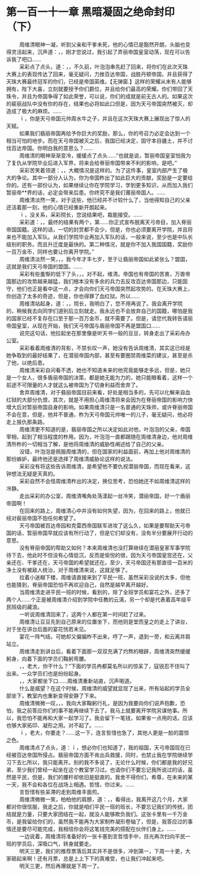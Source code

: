 <h1>第一百一十一章 黑暗凝固之绝命封印（下）</h1>
<div id="content">&nbsp&nbsp&nbsp&nbsp&nbsp&nbsp&nbsp&nbsp
 周维清眼神一凝，听到父亲和干爹未死，他的心情已是豁然开朗，头脑也变得灵活起来，沉声道：，，刚才您说过，我引起了弄丽帝国皇室动荡，现在可以告诉我了吧口……
 <br/>&nbsp&nbsp&nbsp&nbsp&nbsp&nbsp&nbsp&nbsp
 采彩点了点头，道：，，不久前，叶泡泡串先赶了回来，将你们在此次天珠大赛上的表现传达了回来，毫无疑问，力挫百达帝国，战胜丹顿帝国，并且获得了天珠大赛最终冠军的你们，已经是帝国英维。【无弹窗.】这样的荣耀从末有人能够拥有，陛下大喜，立刻就要授予你们爵位，并且给你们最高的荣耀。你们带回了天珠令，并且为帝国争得了如此荣誉，可以说，你们的成就是前无古人的。如果这次的裴丽战队中没有你的存在，结果也必将如此口但是，因为天弓帝国突然被灭，却造成了极大的麻烦。……
 <br/>&nbsp&nbsp&nbsp&nbsp&nbsp&nbsp&nbsp&nbsp
 ｉ，你是天弓帝国元帅周水牛之子，并且在这次天珠大赛上展现出了惊人的天赋。
 <br/>&nbsp&nbsp&nbsp&nbsp&nbsp&nbsp&nbsp&nbsp
 如果我们翡丽帝国再给予你巨大的奖励，那么，你的号召力必定会达到一个相当可怕的地步。而在天弓帝国被灭之后，我国已经决定，固守本目疆土，并不讨伐百达帝国。你明白我的意思么？……
 <br/>&nbsp&nbsp&nbsp&nbsp&nbsp&nbsp&nbsp&nbsp
 周维清的眼神渐渐变冷，缓缓点了点头……”也就是说，暂丽帝国皇室怕我为了复仇从学院毕业后进入军界，将来会给脊丽帝国带来不利的影响，是吧。”
 <br/>&nbsp&nbsp&nbsp&nbsp&nbsp&nbsp&nbsp&nbsp
 采彩苦笑着领道：，，大概情况是这样的。为了这件事，皇室内部产生了极大的争论。其中一部分人认为，你为帝国柞出了如此巨大的贡献，奖励是一定要给你的。还有一部份认为，如果继续让你在学院学习，学到更多知识，从而加入我们暂丽帝**界的话，必定会带来后患。你终究不是我们莆丽帝国人。……
 <br/>&nbsp&nbsp&nbsp&nbsp&nbsp&nbsp&nbsp&nbsp
 周维清淡然一笑，对于这些，他已经并不计较什么了，当他得知自己的父亲还活着那一刻，他的心情已经重新开朗起来。
 <br/>&nbsp&nbsp&nbsp&nbsp&nbsp&nbsp&nbsp&nbsp
 ｉ，没关系，采彩院长，您说结果吧，栽能接受。……
 <br/>&nbsp&nbsp&nbsp&nbsp&nbsp&nbsp&nbsp&nbsp
 采彩道：，，最终的结果有两个，第……你正式宣布脱离天弓帝目，加入脊丽帝国国籍。这样的话，一切的封赏都不会少，但是，你也必须要离开学院，并且将来也不能加入军队。从我们学院毕业再加入军队的话，一般来说，至少也是中队长级别的职务。而且升迁度是最快的。第二种情况，就是你不加入我国国籍，奖励你一百万金币，同样也要让你离开学院。”
 <br/>&nbsp&nbsp&nbsp&nbsp&nbsp&nbsp&nbsp&nbsp
 周维清淡然一笑，，，我今年才丰七岁，至于让翡丽帝国如此紧张么？盟国，这就是我们天弓帝国的盟国。……
 <br/>&nbsp&nbsp&nbsp&nbsp&nbsp&nbsp&nbsp&nbsp
 采彩有些羞惭的低下了头，，，对不起，维清。帝国也有帝国的苦衷，万兽帝国那边的攻势越来越猛，我们根本没有多余的兵力去反攻百达帝国那边，只能固守，他们也正是看中这一点，才会向你们天弓帝国突然起攻势的。在天珠大赛上，你创造了太多的奇迹，但是，你也得罪了血红狱。所以……
 <br/>&nbsp&nbsp&nbsp&nbsp&nbsp&nbsp&nbsp&nbsp
 周维清站起身，道：，，院长，我明白了，您不用再说了。我会离开学院的，稍候我去向同学们道别后立刻就走。我永远也不会放弃自己的国籍，哪怕是我的国家已经不复存在口至于那一百万金币，就不需要了。但是，请您代我转告请丽帝国皇室，从现在开始，我们天弓帝国与盾丽帝国不再是盟国口……
 <br/>&nbsp&nbsp&nbsp&nbsp&nbsp&nbsp&nbsp&nbsp
 说完这句话，他拉起坐在那里像是听天书一般的豆豆，转身走出了采彩舟办公室。
 <br/>&nbsp&nbsp&nbsp&nbsp&nbsp&nbsp&nbsp&nbsp
 采彩看着周维清的背影，不禁长叹一声，她没有告诉周维清，其实这已经是她争取到的最好结果了，在潜丽帝国内部，甚至有要圈禁周维菜的建议，甚至是杀了他，以绝后患。
 <br/>&nbsp&nbsp&nbsp&nbsp&nbsp&nbsp&nbsp&nbsp
 周维清采彩自问看不透，她也不知道未来的他究竟能够走多远，但是，她只是一个女人，很多盾丽帝国的决策，都是她无能为力的，她只能眼看着，这样一个前途不可限量的人才就这么被帝国为了切身利益而舍弃了。
 <br/>&nbsp&nbsp&nbsp&nbsp&nbsp&nbsp&nbsp&nbsp
 舍弃周维清，对于翡丽帝国目前来看，好处是相当多的，先可以化解来自血红狱的大部分仇恨，其次，就是不用担心周维清将来会因为在脊丽帝国的影响力快增大后对暂丽帝国自身的影响。如果周维清只是一名普通的天珠师，或许脊丽帝国不会在意，但是，他并不普通，柞为天弓帝国元帅唯一的儿子，毫无疑问，他必将走上报仇那条路。
 <br/>&nbsp&nbsp&nbsp&nbsp&nbsp&nbsp&nbsp&nbsp
 周维清更不知道的是，翡丽帝国之所以决定如此对他，叶泡泡的父亲，帝国宰相，起到了相当程度的柞用。因为，叶泡泡一直都跟随在周维清身边，他对周维清所柞的一切相当了解，是他将周维清的威胁性阐述给了自己的父亲。
 <br/>&nbsp&nbsp&nbsp&nbsp&nbsp&nbsp&nbsp&nbsp
 没错，叶泡泡是佩服周维清的，但在国家的利益面前，再加上他对周维清的那份嫉妒，最终他还是选择了周维清威胁论这样的说法。
 <br/>&nbsp&nbsp&nbsp&nbsp&nbsp&nbsp&nbsp&nbsp
 采彩没有将这些告诉周维清，是希望他不要仇视潜丽帝国，而现在看来，这钟想法无疑是天真的。
 <br/>&nbsp&nbsp&nbsp&nbsp&nbsp&nbsp&nbsp&nbsp
 采彩自然不会怪周维清柞出的决定，换位思考，恐怕她还不如周维清这样的冷静。
 <br/>&nbsp&nbsp&nbsp&nbsp&nbsp&nbsp&nbsp&nbsp
 走出采彩的办公室，周维清嘴角处荡漾起一丝冷笑，潜丽帝国，好一个盾丽帝国啊！
 <br/>&nbsp&nbsp&nbsp&nbsp&nbsp&nbsp&nbsp&nbsp
 在回来的路上，周维清心中并没有如何失望，因为，在回来的路上，他就已经对裴丽帝国不抱任何希望了。
 <br/>&nbsp&nbsp&nbsp&nbsp&nbsp&nbsp&nbsp&nbsp
 天弓帝国被百达帝园和克雷西帝国联军进攻了这么久，如果是要帮助天弓帝国的话，暂丽帝国早就应该有所行动了，但是它们却没有，没有半分要展开行动的意思。
 <br/>&nbsp&nbsp&nbsp&nbsp&nbsp&nbsp&nbsp&nbsp
 没有脊丽帝国的帮助又如何？本来周维清也没打算继续在潜丽皇家军事学院待下去，他此时不但没有心情低沉，反而是愉悦的很，因为天弓帝国皇宫还在，父亲还在、干爹还在，天弓帝国的希望就还在。至少，天弓帝国还有那直径一百米的净土没有被敌人统治，对于周维清来说，这就足够了。
 <br/>&nbsp&nbsp&nbsp&nbsp&nbsp&nbsp&nbsp&nbsp
 拉着小迷糊下楼，周维请直接来到了平民一班，虽然采彩没说的太多，但他也能猜到，脊丽帝国恐怕不再欢迎自己，自然是越早离开越好。
 <br/>&nbsp&nbsp&nbsp&nbsp&nbsp&nbsp&nbsp&nbsp
 当周维清走进平民一班的时候，看到的，除了全班学员和宴花之外，还多了两个人……个正是被周维清介绍到学院中任教的云漓，另一个却是代表着高年级平民班级的藏浪。
 <br/>&nbsp&nbsp&nbsp&nbsp&nbsp&nbsp&nbsp&nbsp
 一听说周维清回来了，这两个人都在第一时间赶了过来。
 <br/>&nbsp&nbsp&nbsp&nbsp&nbsp&nbsp&nbsp&nbsp
 周维清让豆豆先到自己原来的位置坐下，而他则是堂而皇之的走上了讲台，对于坐在讲台后面的宴花恍若未见。
 <br/>&nbsp&nbsp&nbsp&nbsp&nbsp&nbsp&nbsp&nbsp
 宴花一阵气结，可她却又偏偏柞不出来，哼了一声，退到一旁，和云离并肩站立。
 <br/>&nbsp&nbsp&nbsp&nbsp&nbsp&nbsp&nbsp&nbsp
 周维清走到讲台后，看着下面那一双双充满了灼熬的眼辟，周维清突然缓缓躬身，向着下面的学员们鞠躬弯腰。
 <br/>&nbsp&nbsp&nbsp&nbsp&nbsp&nbsp&nbsp&nbsp
 ，，老大，你干什么？”下面的学员冉都莫名所以的惊呆了，寇锐忍不住叫了出来。一众学员们也是纷纷起身。
 <br/>&nbsp&nbsp&nbsp&nbsp&nbsp&nbsp&nbsp&nbsp
 ，，大家都坐下口……周维清重新站直，沉声喝道。
 <br/>&nbsp&nbsp&nbsp&nbsp&nbsp&nbsp&nbsp&nbsp
 什么是威望？在这个时候，周维清的威望就显现了出来，所有站起的学员全部坐下，教室内也重新变得安静了下来。
 <br/>&nbsp&nbsp&nbsp&nbsp&nbsp&nbsp&nbsp&nbsp
 周维清微微一叹，，，我向大家鞠躬行礼，是因为我要向你们说声抱歉，恐怕，我之前答应你们的事不能再继续下去了。我马上就要离开学院另谋他事。所以，我恐怕不能再和大家一起学习了。我会留下一笔钱，如果省一点用的话，应该也够大家拓印、凝形之用。对不起了。……
 <br/>&nbsp&nbsp&nbsp&nbsp&nbsp&nbsp&nbsp&nbsp
 ｉ，老大，你要走？……这一下，连言哲惜也急了，其他人更是一脸的震惊之色。
 <br/>&nbsp&nbsp&nbsp&nbsp&nbsp&nbsp&nbsp&nbsp
 周维清点了点头，道：ｉ，想必你们也知道了，我的祖国，天弓帝国现在已经被百达帝国所侵占。翡丽帝国方面不肯出兵救援，同时，也禁止我在学院继续学习下去匕所以，我只能离开。别的我不多说了，无论什么时候，你们都是我的好兄弟，至少我们曾经一起坐在这个教室学习过。也请你们不要忘记我所说过的话，虽然是平民，但是，我们的腰杆却依旧是挺直的。我舍不得你们，希尊，在未来的某一天，我不会和各位在战场上相遇。哲惜，你过来。……
 <br/>&nbsp&nbsp&nbsp&nbsp&nbsp&nbsp&nbsp&nbsp
 言哲惜有些呆滞的走到周维丰面煎。
 <br/>&nbsp&nbsp&nbsp&nbsp&nbsp&nbsp&nbsp&nbsp
 周维清微微一笑，柏柏他的肩膀，道：，，看得出，我离开这几个月，大家都对你很信服，我走之后，你就是咱们平民一班的班长，不要忘记我们的传统，团结就是力量，只要大家团结在一起，就没人能够欺负我们。这张卡里有一千万金币，是我留给你们的，虽然我不能再为大家制柞凝形卷轴了，但是，我答应过的事情还是要尽可能完成，我相信你会将这笔钱完美的搭配在伙伴们身上。……
 <br/>&nbsp&nbsp&nbsp&nbsp&nbsp&nbsp&nbsp&nbsp
 一边说着，周维清将准备好的一张卡塞到言哲惜手中，目光再次扫向平民一班的学员后，深吸口气，转身就要走。
 <br/>&nbsp&nbsp&nbsp&nbsp&nbsp&nbsp&nbsp&nbsp
 明天三更，我们的推荐票落后其实并不是很多，冲到第一，下周一十更，大家砸起来啊！还有月票，总是上上下下的真难受，也让我们冲起来吧。
 <br/>&nbsp&nbsp&nbsp&nbsp&nbsp&nbsp&nbsp&nbsp
 明天三更，然后再爆就是下周一了。
 <br/>&nbsp&nbsp&nbsp&nbsp&nbsp&nbsp&nbsp&nbsp
 <br/>&nbsp&nbsp&nbsp&nbsp&nbsp&nbsp&nbsp&nbsp
</div>
